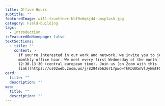 ```yaml
---
title: Office Hours
subtitle: ""
featuredImage: will-truettner-bbf9v6qkjd4-unsplash.jpg
category: Field-building
tags:
  - Introduction
isFeaturedOnHomepage: false
textSections:
  - title: ""
    content: >
      If you're interested in our work and network, we invite you to join our
      monthly office hour. We meet every first Wednesday of the month from
      12:30-13:30 (central european time). Join us [on Zoom with this
      link](https://us02web.zoom.us/j/82948562671?pwd=TkRDUU5nVlJyWmtFSXZTNi96OUl0dz09).
card:
  title: ""
  description: ""
seo:
  title: ""
  description: ""
---
```

